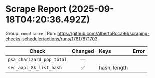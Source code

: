 # Scrape Report (2025-09-18T04:20:36.492Z)

Group: `compliance`  |  Run: https://github.com/AlbertoRoca96/scraping-checks-scheduler/actions/runs/17817871703

| Check | Changed | Keys | Error |
|---|:---:|:--|:--|
| `psa_charizard_pop_total` | — |  |  |
| `sec_aapl_8k_list_hash` | ✅ | hash, length |  |

